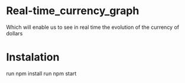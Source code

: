 # Real-time_currency_graph
 Which will enable us to see in real time the evolution of the currency of dollars

 
 # Instalation 
 run npm install 
 run npm start 
 
 
